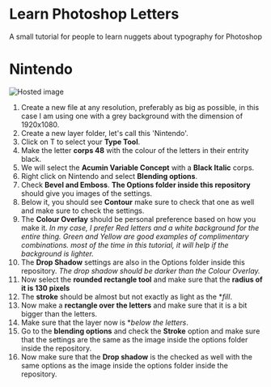 # Learn Photoshop Letters
A small tutorial for people to learn nuggets about typography for Photoshop

# Nintendo

![Hosted image](https://raw.githubusercontent.com/Koterminion/LearnPhotoshopLetters/master/Nintendo.png)

1. Create a new file at any resolution, preferably as big as possible, in this case I am using one with a grey background with the dimension of 1920x1080.
2. Create a new layer folder, let's call this 'Nintendo'.
3. Click on T to select your **Type Tool**.
4. Make the letter **corps 48** with the colour of the letters in their entrity black.
5. We will select the **Acumin Variable Concept** with a **Black Italic** corps.
6. Right click on Nintendo and select **Blending options**.
7. Check **Bevel and Emboss**. **The Options folder inside this repository** should give you images of the settings.
8. Below it, you should see **Contour** make sure to check that one as well and make sure to check the settings.
9. The **Colour Overlay** should be personal preference based on how you make it. 
  *In my case, I prefer Red letters and a white background for the entire thing. Green and Yellow are good examples of complimentary combinations.
  most of the time in this tutorial, it will help if the background is lighter.*
10. The **Drop Shadow** settings are also in the Options folder inside this repository.
  *The drop shadow should be darker than the Colour Overlay.*
11. Now select the **rounded rectangle tool** and make sure that the **radius of it is 130 pixels**
12. The **stroke** should be almost but not exactly as light as the **fill*.
13. Now make a **rectangle over the letters** and make sure that it is a bit bigger than the letters.
14. Make sure that the layer now is **below the letters*.
15. Go to the **blending options** and check the **Stroke** option and make sure that the settings are the same as the image inside the options folder inside the repository.
16. Now make sure that the **Drop shadow** is the checked as well with the same options as the image inside the options folder inside the repository.

